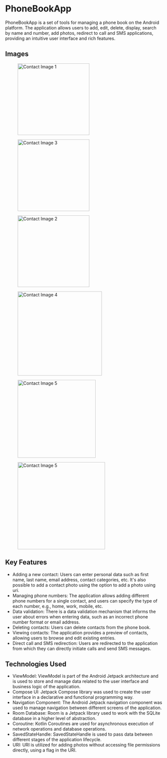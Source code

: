 <!DOCTYPE html>
<html lang="en">
<head>
    <meta charset="UTF-8">
    <meta name="viewport" content="width=device-width, initial-scale=1.0">
</head>
<body>
    <h1>PhoneBookApp</h1>
    <p>PhoneBookApp is a set of tools for managing a phone book on the Android platform. The application allows users to add, edit, delete, display, search by name and number, add photos, redirect to call and SMS applications, providing an intuitive user interface and rich features.</p>
    <h2>Images</h2>
    <figure>
        <img src="https://github.com/KonraW/PhoneBookApp/assets/55025128/634fe5f3-74d0-4cfc-9618-5a18a7784156" alt="Contact Image 1" width="230" height="auto">
    </figure>
    <figure>
        <img src="https://github.com/KonraW/PhoneBookApp/assets/55025128/884e1680-d714-4083-92d3-d674adb81d4c" alt="Contact Image 3" width="230" height="auto">
    </figure>
    <figure>
        <img src="https://github.com/KonraW/PhoneBookApp/assets/55025128/c2670075-3686-4de2-852a-84a3e848b186" alt="Contact Image 2" width="230" height="auto">
    </figure>
    <figure>
        <img src="https://github.com/KonraW/PhoneBookApp/assets/55025128/3ff411c6-f798-4f98-b470-4e21128fc453" alt="Contact Image 4" width="270" height="auto">
    </figure>
    <figure>
        <img src="https://github.com/KonraW/PhoneBookApp/assets/55025128/93b67cdb-bb3e-450d-ab76-2005e8ec96ae" alt="Contact Image 5" width="250" height="auto">
    </figure>
    <figure>
        <img src="https://github.com/KonraW/PhoneBookApp/assets/55025128/29591db9-cd1b-40f0-867f-9022f6c4359e" alt="Contact Image 5" width="280" height="auto">
    </figure>
    <h2>Key Features</h2>
    <ul>
        <li>Adding a new contact: Users can enter personal data such as first name, last name, email address, contact categories, etc. It's also possible to add a contact photo using the option to add a photo using uri.</li>
        <li>Managing phone numbers: The application allows adding different phone numbers for a single contact, and users can specify the type of each number, e.g., home, work, mobile, etc.</li>
        <li>Data validation: There is a data validation mechanism that informs the user about errors when entering data, such as an incorrect phone number format or email address.</li>
        <li>Deleting contacts: Users can delete contacts from the phone book.</li>
        <li>Viewing contacts: The application provides a preview of contacts, allowing users to browse and edit existing entries.</li>
        <li>Direct call and SMS redirection: Users are redirected to the application from which they can directly initiate calls and send SMS messages.</li>
    </ul>
    <h2>Technologies Used</h2>
    <ul>
        <li>ViewModel: ViewModel is part of the Android Jetpack architecture and is used to store and manage data related to the user interface and business logic of the application.</li>
        <li>Compose UI: Jetpack Compose library was used to create the user interface in a declarative and functional programming way.</li>
        <li>Navigation Component: The Android Jetpack navigation component was used to manage navigation between different screens of the application.</li>
        <li>Room Database: Room is a Jetpack library used to work with the SQLite database in a higher level of abstraction.</li>
        <li>Coroutine: Kotlin Coroutines are used for asynchronous execution of network operations and database operations.</li>
        <li>SavedStateHandle: SavedStateHandle is used to pass data between different stages of the application lifecycle.</li>
        <li>URI: URI is utilized for adding photos without accessing file permissions directly, using a flag in the URI.</li>
    </ul>
</body>
</html>
